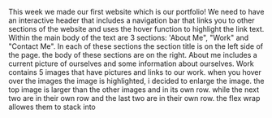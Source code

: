 This week we made our first website which is our portfolio!
We need to have an interactive header that includes a navigation bar that links you to other sections of the website and uses the hover function to highlight the link text.
Within the main body of the text are 3 sections: 'About Me", "Work" and "Contact Me". In each of these sections the section title is on the left side of the page. the body of these sections are on the right.
About me includes a current picture of ourselves and some information about ourselves.
Work contains 5 images that have pictures and links to our work. when you hover over the images the image is highlighted, i decided to enlarge the image. the top image is larger than the other images and in its own row. while the next two are in their own row and the last two are in their own row. the flex wrap allowes them to stack into